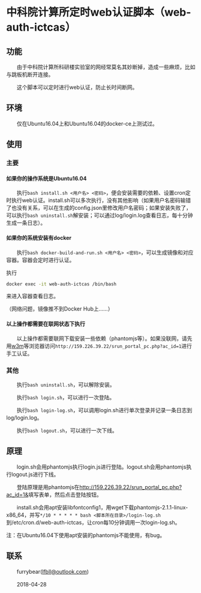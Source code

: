 # 中科院计算所定时web认证脚本（web-auth-ictcas）

## 功能

　　由于中科院计算所科研楼实验室的网经常莫名其妙断掉，造成一些麻烦，比如与跳板机断开连接。

　　这个脚本可以定时进行web认证，防止长时间断网。

## 环境

　　仅在Ubuntu16.04上和Ubuntu16.04的docker-ce上测试过。

## 使用

### 主要

#### 如果你的操作系统是Ubuntu16.04

　　执行`bash install.sh <用户名> <密码>`，便会安装需要的依赖、设置cron定时执行web认证。install.sh可以多次执行，没有其他影响（如果用户名密码输错了也没有关系，可以在生成的config.json里修改用户名密码；如果安装失败了，可以执行`bash uninstall.sh`解安装；可以通过log/login.log查看日志，每十分钟生成一条日志）。

#### 如果你的系统安装有docker

　　执行`bash docker-build-and-run.sh <用户名> <密码>`，可以生成镜像和对应容器。容器会定时进行认证。

执行

```sh
docker exec -it web-auth-ictcas /bin/bash
```

来进入容器查看日志。

（网络问题，镜像推不到Docker Hub上……）

#### 以上操作都需要在联网状态下执行

　　以上操作都需要联网下载安装一些依赖（phantomjs等）。如果没联网，请先用[w3m](https://pkgs.org/download/w3m)等浏览器访问`http://159.226.39.22/srun_portal_pc.php?ac_id=1`进行手工认证。

### 其他

　　执行`bash uninstall.sh`，可以解除安装。

　　执行`bash login.sh`，可以进行一次登陆。

　　执行`bash login-log.sh`，可以调用login.sh进行单次登录并记录一条日志到log/login.log。

　　执行`bash logout.sh`，可以进行一次下线。

## 原理

　　login.sh会用phantomjs执行login.js进行登陆。logout.sh会用phantomjs执行logout.js进行下线。

　　登陆原理是用phantomjs在<http://159.226.39.22/srun_portal_pc.php?ac_id=1&>填写表单，然后点击登陆按钮。

　　install.sh会用apt安装libfontconfig1，用wget下载phantomjs-2.1.1-linux-x86_64，并写`*/10 * * * * * bash <脚本所在目录>/login-log.sh`到/etc/cron.d/web-auth-ictcas，让cron每10分钟调用一次login-log.sh。

注：在Ubuntu16.04下使用apt安装的phantomjs不能使用，有bug。

## 联系

　　furrybear(lfbll@outlook.com) 

　　2018-04-28
